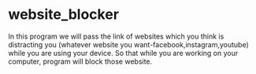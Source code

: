# website_blocker
In this program we will pass the link of websites which you think is distracting you (whatever website you want-facebook,instagram,youtube) while you are using your device.  So that while you are working on your computer, program will block those website.
